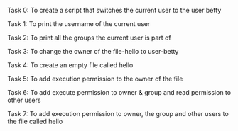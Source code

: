 Task 0: To create a script that switches the current user to the user betty

Task 1: To print the username of the current user

Task 2: To print all the groups the current user is part of

Task 3: To change the owner of the file-hello to user-betty

Task 4: To create an empty file called hello

Task 5: To add execution permission to the owner of the file

Task 6: To add execute permission to owner & group and read permission to other users

Task 7: To add execution permission to owner, the group and other users to the file called hello
